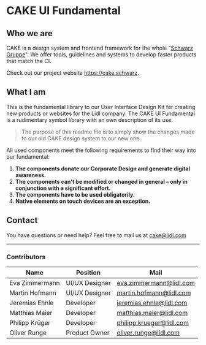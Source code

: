 # CAKE UI Fundamental

## Who we are

CAKE is a design system and frontend framework for the whole "[Schwarz Gruppe](https://jobs.schwarz/)". We offer tools, guidelines and systems to develop faster products that match the CI.

Check out our project website <https://cake.schwarz>.

## What I am

This is the fundamental library to our User Interface Design Kit for creating new products or websites for the Lidl company. The CAKE UI Fundamental is a rudimentary symbol library with an own description of its use.

> The purpose of this readme file is to simply show the changes made to our old CAKE design system to our new one.   

All used components meet the following requirements to find their way into our fundamental:

  1. **The components donate our Corporate Design and generate digital awareness.**
  2. **The components can't be modified or changed in general – only in conjunction with a significant effort.**
  3. **The components have to be used obligatorily.**
  4. **Native elements on touch devices are an exception.**

## Contact

You have questions or need help? Feel free to mail us at <cake@lidl.com>

---

### Contributors

| Name | Position | Mail |
|----|---|----|
| Eva Zimmermann | UI/UX Designer | eva.zimmermann@lidl.com |
| Martin Hofmann | UI/UX Designer | martin.hofmann@lidl.com |
| Jeremias Ehnle | Developer | jeremias.ehnle@lidl.com |
| Matthias Maier | Developer | matthias.maier@lidl.com |
| Philipp Krüger | Developer | philipp.krueger@lidl.com |
| Oliver Runge | Product Owner | oliver.runge@lidl.com |
